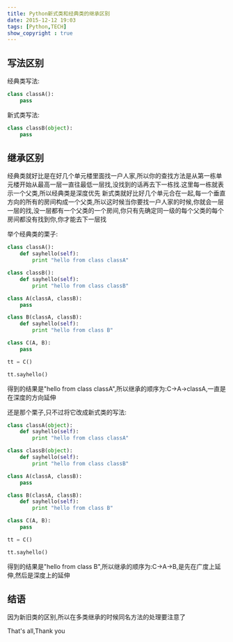 ```yaml
---
title: Python新式类和经典类的继承区别
date: 2015-12-12 19:03
tags: [Python,TECH]
show_copyright : true
---
```

## 写法区别
经典类写法:
``` python
class classA():
	pass
```

新式类写法:
``` python
class classB(object):
	pass
```

## 继承区别
经典类就好比是在好几个单元楼里面找一户人家,所以你的查找方法是从第一栋单元楼开始从最高一层一直往最低一层找,没找到的话再去下一栋找.这里每一栋就表示一个父类,所以经典类是深度优先
新式类就好比好几个单元合在一起,每一个垂直方向的所有的房间构成一个父类,所以这时候当你要找一户人家的时候,你就会一层一层的找,没一层都有一个父类的一个房间,你只有先确定同一级的每个父类的每个房间都没有找到你,你才能去下一层找
<!--more-->
举个经典类的栗子:
``` python
class classA():
	def sayhello(self):
		print "hello from class classA"

class classB():
	def sayhello(self):
		print "hello from class classB"

class A(classA, classB):
	pass

class B(classA, classB):
	def sayhello(self):
		print "hello from class B"

class C(A, B):
	pass

tt = C()

tt.sayhello()
```
得到的结果是"hello from class classA",所以继承的顺序为:C->A->classA,一直是在深度的方向延伸

还是那个栗子,只不过将它改成新式类的写法:
``` python
class classA(object):
	def sayhello(self):
		print "hello from class classA"

class classB(object):
	def sayhello(self):
		print "hello from class classB"

class A(classA, classB):
	pass

class B(classA, classB):
	def sayhello(self):
		print "hello from class B"

class C(A, B):
	pass

tt = C()

tt.sayhello()
```
得到的结果是"hello from class B",所以继承的顺序为:C->A->B,是先在广度上延伸,然后是深度上的延伸

## 结语
因为新旧类的区别,所以在多类继承的时候同名方法的处理要注意了

That's all,Thank you
